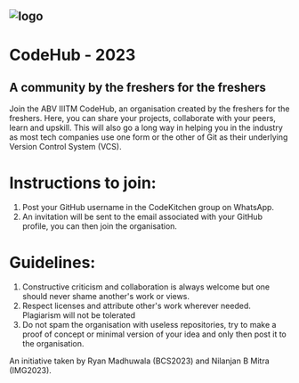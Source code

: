 ![logo](https://github.com/IIITM-Gwalior-2023/.github/assets/58515762/ee4fa3f5-a65e-409a-b58f-756abead6da4)
---
# CodeHub - 2023
## A community by the freshers for the freshers

Join the ABV IIITM CodeHub, an organisation created by the freshers for the freshers. Here, you can share your projects, collaborate with your peers, learn and upskill. This will also go a long way in helping you in the industry as most tech companies use one form or the other of Git as their underlying Version Control System (VCS).

# Instructions to join:
1. Post your GitHub username in the CodeKitchen group on WhatsApp.
2. An invitation will be sent to the email associated with your GitHub profile, you can then join the organisation.

# Guidelines:
1. Constructive criticism and collaboration is always welcome but one should never shame another's work or views.
2. Respect licenses and attribute other's work wherever needed. Plagiarism will not be tolerated
3. Do not spam the organisation with useless repositories, try to make a proof of concept or minimal version of your idea and only then post it to the organisation.

An initiative taken by Ryan Madhuwala (BCS2023) and Nilanjan B Mitra (IMG2023).
